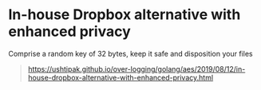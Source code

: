 # In-house Dropbox alternative with enhanced privacy

Comprise a random key of 32 bytes, keep it safe and disposition your files
> https://ushtipak.github.io/over-logging/golang/aes/2019/08/12/in-house-dropbox-alternative-with-enhanced-privacy.html

